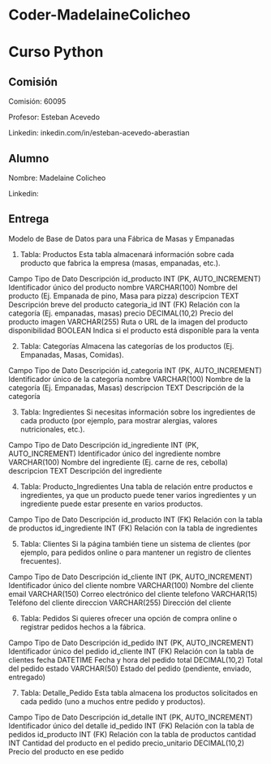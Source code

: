 # Coder-MadelaineColicheo
# Curso Python

## Comisión

Comisión: 60095

Profesor: Esteban Acevedo

Linkedin:  inkedin.com/in/esteban-acevedo-aberastian

## Alumno

Nombre: Madelaine Colicheo

Linkedin:

## Entrega
Modelo de Base de Datos para una Fábrica de Masas y Empanadas

1. Tabla: Productos
Esta tabla almacenará información sobre cada producto que fabrica la empresa (masas, empanadas, etc.).

Campo	Tipo de Dato	Descripción
id_producto	INT (PK, AUTO_INCREMENT)	Identificador único del producto
nombre	VARCHAR(100)	Nombre del producto (Ej. Empanada de pino, Masa para pizza)
descripcion	TEXT	Descripción breve del producto
categoria_id	INT (FK)	Relación con la categoría (Ej. empanadas, masas)
precio	DECIMAL(10,2)	Precio del producto
imagen	VARCHAR(255)	Ruta o URL de la imagen del producto
disponibilidad	BOOLEAN	Indica si el producto está disponible para la venta

2. Tabla: Categorías
Almacena las categorías de los productos (Ej. Empanadas, Masas, Comidas).

Campo	Tipo de Dato	Descripción
id_categoria	INT (PK, AUTO_INCREMENT)	Identificador único de la categoría
nombre	VARCHAR(100)	Nombre de la categoría (Ej. Empanadas, Masas)
descripcion	TEXT	Descripción de la categoría

3. Tabla: Ingredientes
Si necesitas información sobre los ingredientes de cada producto (por ejemplo, para mostrar alergias, valores nutricionales, etc.).

Campo	Tipo de Dato	Descripción
id_ingrediente	INT (PK, AUTO_INCREMENT)	Identificador único del ingrediente
nombre	VARCHAR(100)	Nombre del ingrediente (Ej. carne de res, cebolla)
descripcion	TEXT	Descripción del ingrediente

4. Tabla: Producto_Ingredientes
Una tabla de relación entre productos e ingredientes, ya que un producto puede tener varios ingredientes y un ingrediente puede estar presente en varios productos.

Campo	Tipo de Dato	Descripción
id_producto	INT (FK)	Relación con la tabla de productos
id_ingrediente	INT (FK)	Relación con la tabla de ingredientes

5. Tabla: Clientes
Si la página también tiene un sistema de clientes (por ejemplo, para pedidos online o para mantener un registro de clientes frecuentes).

Campo	Tipo de Dato	Descripción
id_cliente	INT (PK, AUTO_INCREMENT)	Identificador único del cliente
nombre	VARCHAR(100)	Nombre del cliente
email	VARCHAR(150)	Correo electrónico del cliente
telefono	VARCHAR(15)	Teléfono del cliente
direccion	VARCHAR(255)	Dirección del cliente

6. Tabla: Pedidos
Si quieres ofrecer una opción de compra online o registrar pedidos hechos a la fábrica.

Campo	Tipo de Dato	Descripción
id_pedido	INT (PK, AUTO_INCREMENT)	Identificador único del pedido
id_cliente	INT (FK)	Relación con la tabla de clientes
fecha	DATETIME	Fecha y hora del pedido
total	DECIMAL(10,2)	Total del pedido
estado	VARCHAR(50)	Estado del pedido (pendiente, enviado, entregado)

7. Tabla: Detalle_Pedido
Esta tabla almacena los productos solicitados en cada pedido (uno a muchos entre pedido y productos).

Campo	Tipo de Dato	Descripción
id_detalle	INT (PK, AUTO_INCREMENT)	Identificador único del detalle
id_pedido	INT (FK)	Relación con la tabla de pedidos
id_producto	INT (FK)	Relación con la tabla de productos
cantidad	INT	Cantidad del producto en el pedido
precio_unitario	DECIMAL(10,2)	Precio del producto en ese pedido